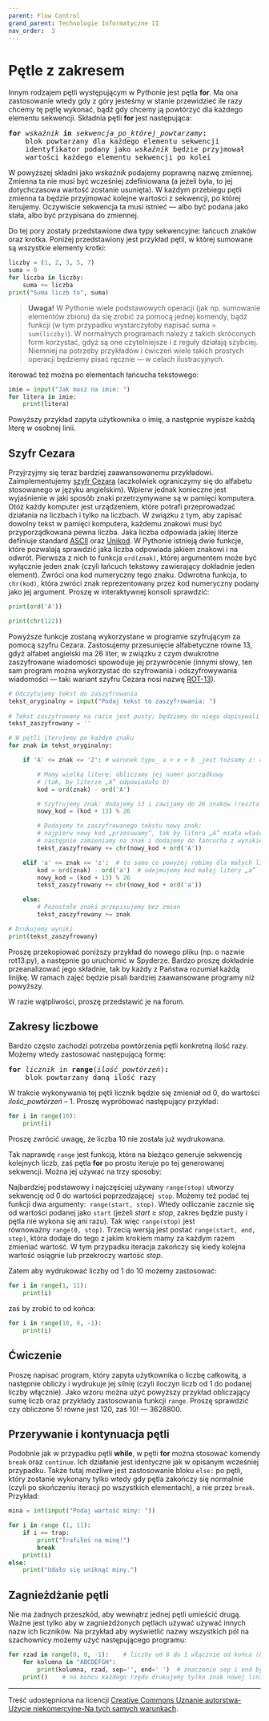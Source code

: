 ```yaml
---
parent: Flow Control
grand_parent: Technologie Informatyczne II
nav_order:  3
---
```


# Pętle z zakresem

Innym rodzajem pętli występującym w Pythonie jest pętla **for**. Ma ona zastosowanie wtedy gdy z góry jesteśmy w stanie przewidzieć ile razy chcemy tę pętlę wykonać, bądź gdy chcemy ją powtórzyć dla każdego elementu sekwencji. Składnia pętli **for** jest następująca:

<pre>
<b>for</b> <i>wskaźnik</i> <b>in</b> <i>sekwencja_po_której_powtarzamy</i><b>:</b>
    blok powtarzany dla każdego elementu sekwencji
    identyfikator podany jako <i>wskaźnik</i> będzie przyjmował
    wartości każdego elementu sekwencji po kolei
</pre>

W powyższej składni jako _wskaźnik_ podajemy poprawną nazwę zmiennej. Zmienna ta nie musi być wcześniej zdefiniowana (a jeżeli była, to jej dotychczasowa wartość zostanie usunięta). W każdym przebiegu pętli zmienna ta będzie przyjmować kolejne wartości z sekwencji, po której iterujemy. Oczywiście sekwencja ta musi istnieć — albo być podana jako stała, albo być przypisana do zmiennej.

Do tej pory zostały przedstawione dwa typy sekwencyjne: łańcuch znaków oraz krotka. Poniżej przedstawiony jest przykład pętli, w której sumowane są wszystkie elementy krotki:

```python
liczby = (1, 2, 3, 5, 7)
suma = 0
for liczba in liczby:
    suma += liczba
print("Suma liczb to", suma)
```

> **Uwaga!** W Pythonie wiele podstawowych operacji (jak np. sumowanie elementów zbioru) da się zrobić za pomocą jednej komendy, bądź funkcji (w tym przypadku wystarczyłoby napisać suma = `sum(liczby)`). W normalnych programach należy z takich skróconych form korzystać, gdyż są one czytelniejsze i z reguły działają szybciej. Niemniej na potrzeby przykładów i ćwiczeń wiele takich prostych operacji będziemy pisać ręcznie — w celach ilustracyjnych.

Iterować też można po elementach łańcucha tekstowego:

```python
imie = input("Jak masz na imie: ")
for litera in imie:
    print(litera)
```

Powyższy przykład zapyta użytkownika o imię, a następnie wypisze każdą literę w osobnej linii.

## Szyfr Cezara

Przyjrzyjmy się teraz bardziej zaawansowanemu przykładowi. Zaimplementujemy [szyfr Cezara](https://pl.wikipedia.org/wiki/Szyfr_Cezara) (aczkolwiek ograniczymy się do alfabetu stosowanego w języku angielskim). Wpierw jednak konieczne jest wyjaśnienie w jaki sposób znaki przetrzymywane są w pamięci komputera. Otóż każdy komputer jest urządzeniem, które potrafi przeprowadzać działania na liczbach i tylko na liczbach. W związku z tym, aby zapisać dowolny tekst w pamięci komputera, każdemu znakowi musi być przyporządkowana pewna liczba. Jaka liczba odpowiada jakiej literze definiuje standard [ASCII](https://pl.wikipedia.org/wiki/ASCII) oraz [Unikod](https://pl.wikipedia.org/wiki/Unikod). W Pythonie istnieją dwie funkcje, które pozwalają sprawdzić jaka liczba odpowiada jakiem znakowi i na odwrót. Pierwsza z nich to funkcja `ord(znak)`, której argumentem może być wyłącznie jeden znak (czyli łańcuch tekstowy zawierający dokładnie jeden element). Zwróci ona kod numeryczny tego znaku. Odwrotna funkcja, to `chr(kod)`, która zwróci znak reprezentowany przez kod numeryczny podany jako jej argument. Proszę w interaktywnej konsoli sprawdzić:

```python
print(ord('A'))

print(chr(122))
```
Powyższe funkcje zostaną wykorzystane w programie szyfrującym za pomocą szyfru Cezara. Zastosujemy przesunięcie alfabetyczne równe 13, gdyż alfabet angielski ma 26 liter, w związku z czym dwukrotne zaszyfrowane wiadomości spowoduje jej przywrócenie (innymi słowy, ten sam program można wykorzystać do szyfrowania i odszyfrowywania wiadomości — taki wariant szyfru Cezara nosi nazwę [ROT-13](https://pl.wikipedia.org/wiki/ROT13)).

```python
# Odczytujemy tekst do zaszyfrowania
tekst_oryginalny = input("Podaj tekst to zaszyfrowania: ")
 
# Tekst zaszyfrowany na razie jest pusty; będziemy do niego dopisywali kolejne znaki
tekst_zaszyfrowany = ''

# W pętli iterujemy po każdym znaku
for znak in tekst_oryginalny:

    if 'A' <= znak <= 'Z': # warunek typu_ a < x < b _jest tożsamy z: a < x **and** x < b

        # Mamy wielką literę; obliczamy jej numer porządkowy
        # (tak, by literze „A” odpowiadało 0)
        kod = ord(znak) - ord('A')

        # Szyfrujemy znak: dodajemy 13 i zawijamy do 26 znaków (reszta z dzielenia)
        nowy_kod = (kod + 13) % 26

        # Dodajemy to zaszyfrowanego tekstu nowy znak:
        # najpierw nowy kod „przesuwamy”, tak by litera „A” miała właściwy kod,
        # następnie zamieniamy na znak i dodajemy do łańcucha z wynikiem
        tekst_zaszyfrowany += chr(nowy_kod + ord('A'))

    elif 'a' <= znak <= 'z':  # to samo co powyżej robimy dla małych liter
        kod = ord(znak) - ord('a')  # odejmujemy kod małej litery „a”
        nowy_kod = (kod + 13) % 26
        tekst_zaszyfrowany += chr(nowy_kod + ord('a'))

    else:
        # Pozostałe znaki przepisujemy bez zmian
        tekst_zaszyfrowany += znak

# Drukujemy wyniki
print(tekst_zaszyfrowany)
```

Proszę przekopiować poniższy przykład do nowego pliku (np. o nazwie rot13.py), a następnie go uruchomić w Spyderze. Bardzo proszę dokładnie przeanalizować jego składnie, tak by każdy z Państwa rozumiał każdą linijkę. W ramach zajęć będzie pisali bardziej zaawansowane programy niż powyższy.

W razie wątpliwości, proszę przedstawić je na forum.

## Zakresy liczbowe

Bardzo często zachodzi potrzeba powtórzenia pętli konkretną ilość razy. Możemy wtedy zastosować następującą formę:

<pre>
<b>for</b> <i>licznik</i> in <b>range</b>(<i>ilość_powtórzeń</i>)<b>:</b>
    blok powtarzany daną ilość razy
</pre>

W trakcie wykonywania tej pętli licznik będzie się zmieniał od 0, do wartości _ilość_powtórzeń_ – 1. Proszę wypróbować następujący przykład:

```python
for i in range(10): 
    print(i)
```
Proszę zwrócić uwagę, że liczba 10 nie została już wydrukowana.

Tak naprawdę `range` jest funkcją, która na bieżąco generuje sekwencję kolejnych liczb, zaś pętla **for** po prostu iteruje po tej generowanej sekwencji. Można jej używać na trzy sposoby:

Najbardziej podstawowy i najczęściej używany `range(stop)` utworzy sekwencję od 0 do wartości poprzedzającej  `stop`. Możemy też podać tej funkcji dwa argumenty:  `range(start, stop)`. Wtedy odliczanie zacznie się od wartości podanej jako `start` (jeżeli _start_ ≥ _stop_, zakres będzie pusty i pętla nie wykona się ani razu). Tak więc `range(stop)` jest równoważny `range(0, stop)`. Trzecią wersją jest postać `range(start, end, step)`, która dodaje do tego z jakim krokiem mamy za każdym razem zmieniać wartość. W tym przypadku iteracja zakończy się kiedy kolejna wartość osiągnie lub przekroczy wartość _stop_.

Zatem aby wydrukować liczby od 1 do 10 możemy zastosować:

```python
for i in range(1, 11): 
    print(i)
```

zaś by zrobić to od końca:

```python
for i in range(10, 0, -1): 
    print(i)
```

## Ćwiczenie

Proszę napisać program, który zapyta użytkownika o liczbę całkowitą, a następnie obliczy i wydrukuje jej silnię (czyli iloczyn liczb od 1 do podanej liczby włącznie). Jako wzoru można użyć powyższy przykład obliczający sumę liczb oraz przykłady zastosowania funkcji `range`. Proszę sprawdzić czy obliczone 5! równe jest 120, zaś 10! — 3628800.

## Przerywanie i kontynuacja pętli

Podobnie jak w przypadku pętli **while**, w pętli **for** można stosować komendy `break` oraz `continue`. Ich działanie jest identyczne jak w opisanym wcześniej przypadku. Także tutaj możliwe jest zastosowanie bloku `else:` po pętli, który zostanie wykonany tylko wtedy gdy pętla zakończy się normalnie (czyli po skończeniu iteracji po wszystkich elementach), a nie przez `break`. Przykład:


```python
mina = int(input("Podaj wartość miny: "))

for i in range (1, 11):
    if i == trap:
        print("Trafiłeś na minę!")
        break
    print(i) 
else: 
    print("Udało się uniknąć miny.")
```

## Zagnieżdżanie pętli

Nie ma żadnych przeszkód, aby wewnątrz jednej pętli umieścić drugą. Ważne jest tylko aby w zagnieżdżonych pętlach używać używać innych nazw ich liczników. Na przykład aby wyświetlić nazwy wszystkich pól na szachownicy możemy użyć następującego programu:

```python
for rzad in range(8, 0, -1):    # liczby od 8 do 1 włącznie od końca (8 rząd będzie na górze)
    for kolumna in "ABCDEFGH":
        print(kolumna, rzad, sep='', end=' ')  # znaczenie sep i end było wyjaśnione wcześniej
    print()    # na końcu każdego rzędu drukujemy tylko znak nowej linii (domyślne end)
```

---

Treść udostępniona na licencji [Creative Commons Uznanie autorstwa-Użycie niekomercyjne-Na tych samych warunkach](https://creativecommons.org/licenses/by-nc-sa/4.0/deed.pl).
